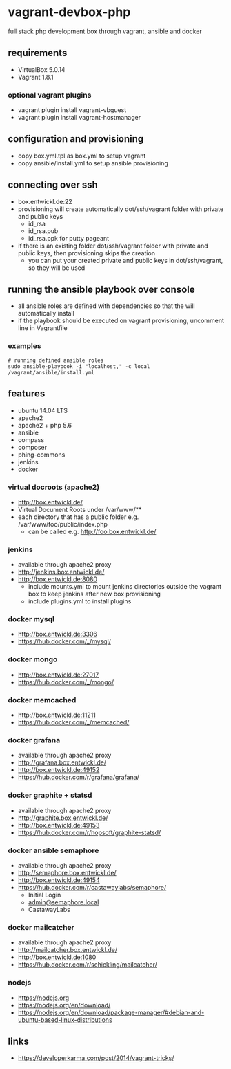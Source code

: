 # vagrant-devbox-php

full stack php development box through vagrant, ansible and docker

## requirements

* VirtualBox 5.0.14
* Vagrant 1.8.1

### optional vagrant plugins

* vagrant plugin install vagrant-vbguest
* vagrant plugin install vagrant-hostmanager

## configuration and provisioning

* copy box.yml.tpl as box.yml to setup vagrant
* copy ansible/install.yml to setup ansible provisioning

## connecting over ssh

* box.entwickl.de:22
* provisioning will create automatically dot/ssh/vagrant folder with private and public keys
  * id_rsa
  * id_rsa.pub
  * id_rsa.ppk for putty pageant
* if there is an existing folder dot/ssh/vagrant folder with private and public keys, then provisioning skips the creation
  * you can put your created private and public keys in dot/ssh/vagrant, so they will be used

## running the ansible playbook over console

* all ansible roles are defined with dependencies so that the will automatically install 
* if the playbook should be executed on vagrant provisioning, uncomment line in Vagrantfile

### examples

```
# running defined ansible roles
sudo ansible-playbook -i "localhost," -c local /vagrant/ansible/install.yml
```

## features

* ubuntu 14.04 LTS
* apache2
* apache2 + php 5.6
* ansible
* compass
* composer
* phing-commons
* jenkins
* docker

### virtual docroots (apache2)

* http://box.entwickl.de/
* Virtual Document Roots under /var/www/**
* each directory that has a public folder e.g. /var/www/foo/public/index.php
  * can be called e.g. http://foo.box.entwickl.de/

### jenkins

* available through apache2 proxy
* http://jenkins.box.entwickl.de/
* http://box.entwickl.de:8080
  * include mounts.yml to mount jenkins directories outside the vagrant box to keep jenkins after new box provisioning
  * include plugins.yml to install plugins

### docker mysql

* http://box.entwickl.de:3306
* https://hub.docker.com/_/mysql/

### docker mongo

* http://box.entwickl.de:27017
* https://hub.docker.com/_/mongo/

### docker memcached

* http://box.entwickl.de:11211
* https://hub.docker.com/_/memcached/

### docker grafana

* available through apache2 proxy
* http://grafana.box.entwickl.de/
* http://box.entwickl.de:49152
* https://hub.docker.com/r/grafana/grafana/

### docker graphite + statsd

* available through apache2 proxy
* http://graphite.box.entwickl.de/
* http://box.entwickl.de:49153
* https://hub.docker.com/r/hopsoft/graphite-statsd/

### docker ansible semaphore

* available through apache2 proxy
* http://semaphore.box.entwickl.de/
* http://box.entwickl.de:49154
* https://hub.docker.com/r/castawaylabs/semaphore/
  * Initial Login
  * admin@semaphore.local
  * CastawayLabs

### docker mailcatcher

* available through apache2 proxy
* http://mailcatcher.box.entwickl.de/
* http://box.entwickl.de:1080
* https://hub.docker.com/r/schickling/mailcatcher/

### nodejs

* https://nodejs.org
* https://nodejs.org/en/download/
* https://nodejs.org/en/download/package-manager/#debian-and-ubuntu-based-linux-distributions

## links

* https://developerkarma.com/post/2014/vagrant-tricks/